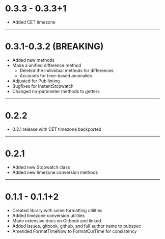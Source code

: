 # 0.3.3 - 0.3.3+1
- Added CET timezone

---

# 0.3.1-0.3.2 (BREAKING)
- Added new methods
- Made a unified difference method
    - Deleted the individual methods for differences
    - Accounts for time-based anomalies
- Adjusted for Pub linting
- Bugfixes for InstantStopwatch
- Changed no-parameter methods to getters

---

# 0.2.2
- 0.2.1 release with CET timezone backported

---

# 0.2.1
- Added new Stopwatch class
- Added new timezone conversion methods

---

# 0.1.1 - 0.1.1+2
- Created library with some formatting utilities
- Added timezone conversion utilities
- Made extensive docs on Gitbook and linked
- Added issues, gitbook, github, and full author name to pubspec
- Amended FormatTimeNow to FormatCurTime for consistency